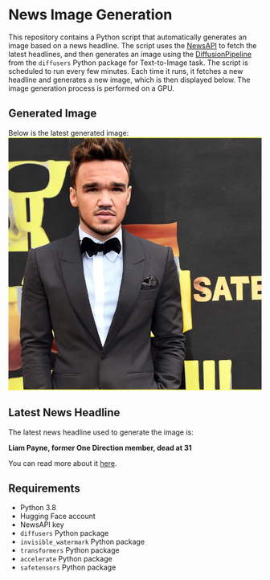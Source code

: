# News Image Generation
This repository contains a Python script that automatically generates an image based on a news headline. The script uses the [NewsAPI](https://newsapi.org/) to fetch the latest headlines, and then generates an image using the [DiffusionPipeline](https://github.com/huggingface/diffusers) from the `diffusers` Python package for Text-to-Image task.
The script is scheduled to run every few minutes. Each time it runs, it fetches a new headline and generates a new image, which is then displayed below. The image generation process is performed on a GPU.

## Generated Image
Below is the latest generated image:
![Generated Image](image.png)

## Latest News Headline
The latest news headline used to generate the image is:

**Liam Payne, former One Direction member, dead at 31**

You can read more about it [here](https://news.google.com/rss/articles/CBMijwFBVV95cUxOdXhTb010N1AtRG03T0I2bFIzdHhiWVh3LU5ZWnFUdUhoZkFLdUx3QUgxN3MyNzl0di1YZFRWMDhleVhGaFVCV1o3Q05lb01tTDJyODQ4RVlCM1Q0eFdXanpSZFFFMXVyVXhickJobG4wd0Y0eTM3UmdCcjV0aVN4dnFoQ01SVXV3WHhKMlc5MNIBhgFBVV95cUxOSUpXSEpuSFlkSGtSeTJ3MjNydFc1RnpkVjI3UTgzT3BNZjVhS2tQZGN1TEFENEE5ZnB2emNRdDYzTE56emU5bXdFTmpuZU1zQ1pQQ1h5aVZTNWotMklnUk9kLTAtMTJKb0toYUNnYlhZRXZiZ1NmdlAxQTV1RmlETWpuY29ZZw?oc=5).

## Requirements
- Python 3.8
- Hugging Face account
- NewsAPI key
- `diffusers` Python package
- `invisible_watermark` Python package
- `transformers` Python package
- `accelerate` Python package
- `safetensors` Python package
